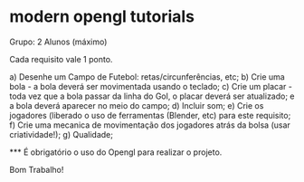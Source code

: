 # modern opengl tutorials

Grupo: 2 Alunos (máximo)

Cada requisito vale 1 ponto.

a) Desenhe um Campo de Futebol: retas/circunferências, etc;
b) Crie uma bola - a bola deverá ser movimentada usando o teclado;
c) Crie um placar - toda vez que a bola passar da linha do Gol, o placar deverá ser atualizado; e a bola deverá aparecer no meio do campo;
d) Incluir som;
e) Crie os jogadores (liberado o uso de ferramentas (Blender, etc) para este requisito;
f) Crie uma mecanica de movimentação dos jogadores atrás da bolsa (usar criatividade!);
g) Qualidade;

*** É obrigatório o uso do Opengl para realizar o projeto.

Bom Trabalho!
